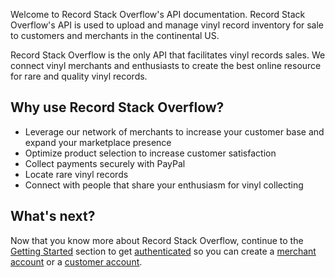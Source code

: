 Welcome to Record Stack Overflow's API documentation. Record Stack Overflow's API is used to upload and manage vinyl record inventory for sale to customers and merchants in the continental US.

Record Stack Overflow is the only API that facilitates vinyl records sales. We connect vinyl merchants and enthusiasts to create the best online resource for rare and quality vinyl records.

## Why use Record Stack Overflow?

- Leverage our network of merchants to increase your customer base and expand your marketplace presence
- Optimize product selection to increase customer satisfaction 
- Collect payments securely with PayPal
- Locate rare vinyl records
- Connect with people that share your enthusiasm for vinyl collecting

## What's next?

Now that you know more about Record Stack Overflow, continue to the [Getting Started](getting-started/authentication.md) section to get [authenticated](getting-started/authentication.md) so you can create a [merchant account](getting-started/merchant-account.md) or a [customer account](getting-started/customer-account.md).